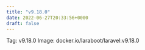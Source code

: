 ```yaml
---
title: "v9.18.0"
date: 2022-06-27T20:33:56+0000
draft: false
---
```


Tag: v9.18.0
Image: docker.io/laraboot/laravel:v9.18.0

